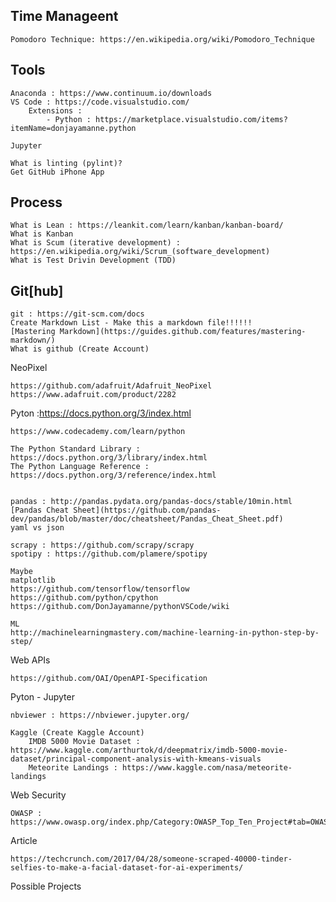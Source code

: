 ## Time Manageent

	Pomodoro Technique: https://en.wikipedia.org/wiki/Pomodoro_Technique

## Tools
	Anaconda : https://www.continuum.io/downloads
	VS Code : https://code.visualstudio.com/
		Extensions : 
			- Python : https://marketplace.visualstudio.com/items?itemName=donjayamanne.python

	Jupyter
	
	What is linting (pylint)?
	Get GitHub iPhone App

## Process

	What is Lean : https://leankit.com/learn/kanban/kanban-board/
	What is Kanban
	What is Scum (iterative development) : https://en.wikipedia.org/wiki/Scrum_(software_development)
	What is Test Drivin Development (TDD)
	
## Git[hub] 
	
	git : https://git-scm.com/docs
	Create Markdown List - Make this a markdown file!!!!!!	
	[Mastering Markdown](https://guides.github.com/features/mastering-markdown/)
	What is github (Create Account)
	
NeoPixel

	https://github.com/adafruit/Adafruit_NeoPixel
	https://www.adafruit.com/product/2282

Pyton :https://docs.python.org/3/index.html

	https://www.codecademy.com/learn/python

	The Python Standard Library : https://docs.python.org/3/library/index.html
	The Python Language Reference : https://docs.python.org/3/reference/index.html

	
	pandas : http://pandas.pydata.org/pandas-docs/stable/10min.html
	[Pandas Cheat Sheet](https://github.com/pandas-dev/pandas/blob/master/doc/cheatsheet/Pandas_Cheat_Sheet.pdf)
	yaml vs json

	scrapy : https://github.com/scrapy/scrapy
	spotipy : https://github.com/plamere/spotipy

	Maybe
	matplotlib
	https://github.com/tensorflow/tensorflow
	https://github.com/python/cpython
	https://github.com/DonJayamanne/pythonVSCode/wiki

	ML
	http://machinelearningmastery.com/machine-learning-in-python-step-by-step/

Web APIs

	https://github.com/OAI/OpenAPI-Specification

Pyton - Jupyter

	nbviewer : https://nbviewer.jupyter.org/

	Kaggle (Create Kaggle Account)
		IMDB 5000 Movie Dataset : https://www.kaggle.com/arthurtok/d/deepmatrix/imdb-5000-movie-dataset/principal-component-analysis-with-kmeans-visuals
		Meteorite Landings : https://www.kaggle.com/nasa/meteorite-landings

Web Security

	OWASP : https://www.owasp.org/index.php/Category:OWASP_Top_Ten_Project#tab=OWASP_Top_10_for_2017_Release_Candidate

Article

	https://techcrunch.com/2017/04/28/someone-scraped-40000-tinder-selfies-to-make-a-facial-dataset-for-ai-experiments/

Possible Projects
